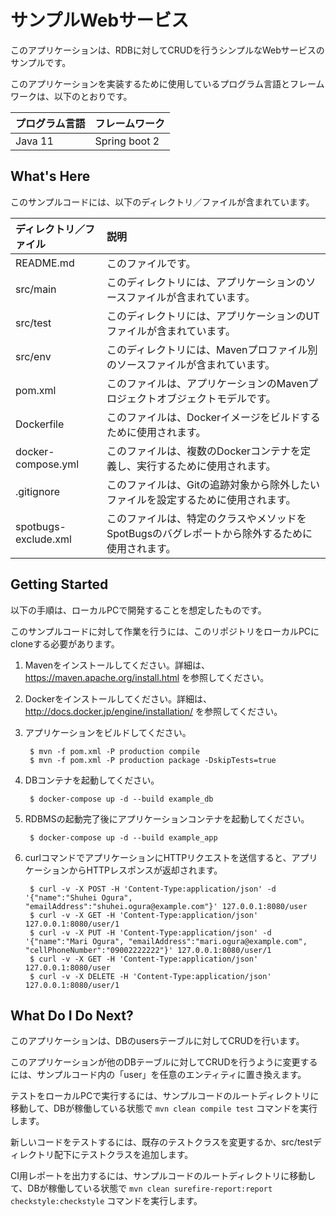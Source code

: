サンプルWebサービス
==============================================

このアプリケーションは、RDBに対してCRUDを行うシンプルなWebサービスのサンプルです。

このアプリケーションを実装するために使用しているプログラム言語とフレームワークは、以下のとおりです。

| プログラム言語 | フレームワーク |
| :--- | :--- |
| Java 11 | Spring boot 2 |

What's Here
-----------

このサンプルコードには、以下のディレクトリ／ファイルが含まれています。

| ディレクトリ／ファイル | 説明 |
| :--- | :--- |
| README.md | このファイルです。 |
| src/main | このディレクトリには、アプリケーションのソースファイルが含まれています。 |
| src/test | このディレクトリには、アプリケーションのUTファイルが含まれています。 |
| src/env | このディレクトリには、Mavenプロファイル別のソースファイルが含まれています。 |
| pom.xml | このファイルは、アプリケーションのMavenプロジェクトオブジェクトモデルです。 |
| Dockerfile | このファイルは、Dockerイメージをビルドするために使用されます。 |
| docker-compose.yml | このファイルは、複数のDockerコンテナを定義し、実行するために使用されます。 |
| .gitignore | このファイルは、Gitの追跡対象から除外したいファイルを設定するために使用されます。 |
| spotbugs-exclude.xml | このファイルは、特定のクラスやメソッドをSpotBugsのバグレポートから除外するために使用されます。 |

Getting Started
---------------

以下の手順は、ローカルPCで開発することを想定したものです。 

このサンプルコードに対して作業を行うには、このリポジトリをローカルPCにcloneする必要があります。 

1. Mavenをインストールしてください。詳細は、 https://maven.apache.org/install.html を参照してください。

1. Dockerをインストールしてください。詳細は、 http://docs.docker.jp/engine/installation/ を参照してください。

1. アプリケーションをビルドしてください。

        $ mvn -f pom.xml -P production compile
        $ mvn -f pom.xml -P production package -DskipTests=true

1. DBコンテナを起動してください。 

        $ docker-compose up -d --build example_db

1. RDBMSの起動完了後にアプリケーションコンテナを起動してください。

        $ docker-compose up -d --build example_app

1. curlコマンドでアプリケーションにHTTPリクエストを送信すると、アプリケーションからHTTPレスポンスが返却されます。

        $ curl -v -X POST -H 'Content-Type:application/json' -d '{"name":"Shuhei Ogura", "emailAddress":"shuhei.ogura@example.com"}' 127.0.0.1:8080/user
        $ curl -v -X GET -H 'Content-Type:application/json' 127.0.0.1:8080/user/1
        $ curl -v -X PUT -H 'Content-Type:application/json' -d '{"name":"Mari Ogura", "emailAddress":"mari.ogura@example.com", "cellPhoneNumber":"09002222222"}' 127.0.0.1:8080/user/1
        $ curl -v -X GET -H 'Content-Type:application/json' 127.0.0.1:8080/user
        $ curl -v -X DELETE -H 'Content-Type:application/json' 127.0.0.1:8080/user/1

What Do I Do Next?
------------------

このアプリケーションは、DBのusersテーブルに対してCRUDを行います。

このアプリケーションが他のDBテーブルに対してCRUDを行うように変更するには、サンプルコード内の「user」を任意のエンティティに置き換えます。

テストをローカルPCで実行するには、サンプルコードのルートディレクトリに移動して、DBが稼働している状態で `mvn clean compile test` コマンドを実行します。

新しいコードをテストするには、既存のテストクラスを変更するか、src/testディレクトリ配下にテストクラスを追加します。 

CI用レポートを出力するには、サンプルコードのルートディレクトリに移動して、DBが稼働している状態で `mvn clean surefire-report:report checkstyle:checkstyle` コマンドを実行します。
